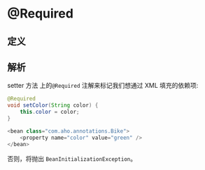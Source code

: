 # @Required

## 定义

## 解析

setter 方法 上的`@Required`  注解来标记我们想通过 XML 填充的依赖项:

```java
@Required
void setColor(String color) {
    this.color = color;
}
```

```java
<bean class="com.aho.annotations.Bike">
    <property name="color" value="green" />
</bean>
```

否则，将抛出 `BeanInitializationException`。

